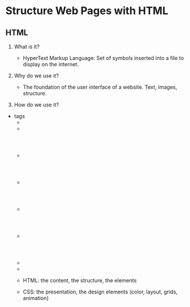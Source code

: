 # Structure Web Pages with HTML

## HTML

1. What is it?

    - HyperText Markup Language: Set of symbols inserted into a file to display on the internet.

2. Why do we use it?

    - The foundation of the user interface of a website. Text, images, structure.

3. How do we use it?

- tags
  - <html></html>
  - <div></div>
  - <header></header>
  - <article></article>
  - <p></p>
  - <section></section>
  - <img/>
  - <footer></footer>

  - HTML: the content, the structure, the elements
  - CSS: the presentation, the design elements (color, layout, grids, animation)
